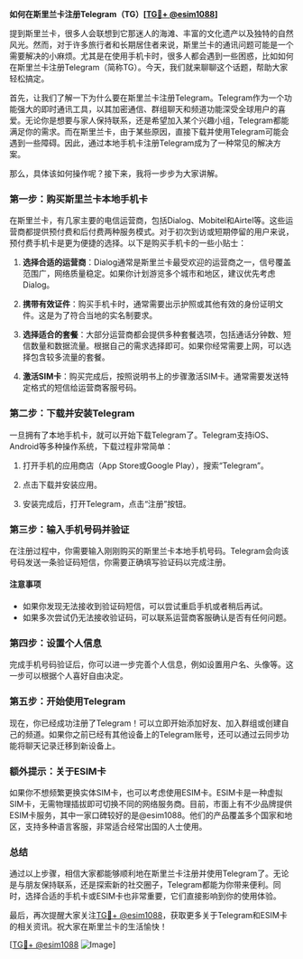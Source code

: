 **如何在斯里兰卡注册Telegram（TG）[[TG💪+ @esim1088](https://t.me/s/esim1088)]**

提到斯里兰卡，很多人会联想到它那迷人的海滩、丰富的文化遗产以及独特的自然风光。然而，对于许多旅行者和长期居住者来说，斯里兰卡的通讯问题可能是一个需要解决的小麻烦。尤其是在使用手机卡时，很多人都会遇到一些困惑，比如如何在斯里兰卡注册Telegram（简称TG）。今天，我们就来聊聊这个话题，帮助大家轻松搞定。

首先，让我们了解一下为什么要在斯里兰卡注册Telegram。Telegram作为一个功能强大的即时通讯工具，以其加密通信、群组聊天和频道功能深受全球用户的喜爱。无论你是想要与家人保持联系，还是希望加入某个兴趣小组，Telegram都能满足你的需求。而在斯里兰卡，由于某些原因，直接下载并使用Telegram可能会遇到一些障碍。因此，通过本地手机卡注册Telegram成为了一种常见的解决方案。

那么，具体该如何操作呢？接下来，我将一步步为大家讲解。

### **第一步：购买斯里兰卡本地手机卡**
在斯里兰卡，有几家主要的电信运营商，包括Dialog、Mobitel和Airtel等。这些运营商都提供预付费和后付费两种服务模式。对于初次到访或短期停留的用户来说，预付费手机卡是更为便捷的选择。以下是购买手机卡的一些小贴士：

1. **选择合适的运营商**：Dialog通常是斯里兰卡最受欢迎的运营商之一，信号覆盖范围广，网络质量稳定。如果你计划游览多个城市和地区，建议优先考虑Dialog。
   
2. **携带有效证件**：购买手机卡时，通常需要出示护照或其他有效的身份证明文件。这是为了符合当地的实名制要求。

3. **选择适合的套餐**：大部分运营商都会提供多种套餐选项，包括通话分钟数、短信数量和数据流量。根据自己的需求选择即可。如果你经常需要上网，可以选择包含较多流量的套餐。

4. **激活SIM卡**：购买完成后，按照说明书上的步骤激活SIM卡。通常需要发送特定格式的短信给运营商客服号码。

### **第二步：下载并安装Telegram**
一旦拥有了本地手机卡，就可以开始下载Telegram了。Telegram支持iOS、Android等多种操作系统，下载过程非常简单：

1. 打开手机的应用商店（App Store或Google Play），搜索“Telegram”。
   
2. 点击下载并安装应用。

3. 安装完成后，打开Telegram，点击“注册”按钮。

### **第三步：输入手机号码并验证**
在注册过程中，你需要输入刚刚购买的斯里兰卡本地手机号码。Telegram会向该号码发送一条验证码短信，你需要正确填写验证码以完成注册。

#### **注意事项**
- 如果你发现无法接收到验证码短信，可以尝试重启手机或者稍后再试。
- 如果多次尝试仍无法接收验证码，可以联系运营商客服确认是否有任何问题。

### **第四步：设置个人信息**
完成手机号码验证后，你可以进一步完善个人信息，例如设置用户名、头像等。这一步可以根据个人喜好自由决定。

### **第五步：开始使用Telegram**
现在，你已经成功注册了Telegram！可以立即开始添加好友、加入群组或创建自己的频道。如果你之前已经有其他设备上的Telegram账号，还可以通过云同步功能将聊天记录迁移到新设备上。

### **额外提示：关于ESIM卡**
如果你不想频繁更换实体SIM卡，也可以考虑使用ESIM卡。ESIM卡是一种虚拟SIM卡，无需物理插拔即可切换不同的网络服务商。目前，市面上有不少品牌提供ESIM卡服务，其中一家口碑较好的是@esim1088。他们的产品覆盖多个国家和地区，支持多种语言客服，非常适合经常出国的人士使用。

### **总结**
通过以上步骤，相信大家都能够顺利地在斯里兰卡注册并使用Telegram了。无论是与朋友保持联系，还是探索新的社交圈子，Telegram都能为你带来便利。同时，选择合适的手机卡或ESIM卡也非常重要，它们直接影响到你的使用体验。

最后，再次提醒大家关注[TG💪+ @esim1088](https://t.me/s/esim1088)，获取更多关于Telegram和ESIM卡的相关资讯。祝大家在斯里兰卡的生活愉快！

[[TG💪+ @esim1088](https://t.me/s/esim1088) ![Image](https://i.postimg.cc/4NQfJmqS/Snipaste-2025-05-13-00-14-12.png)]